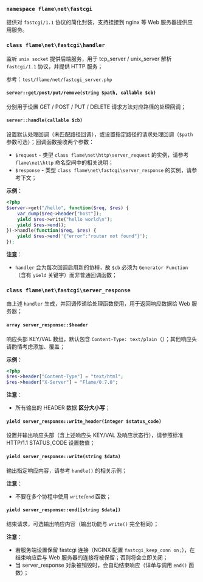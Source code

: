 ### `namespace flame\net\fastcgi`
提供对 `fastcgi/1.1` 协议的简化封装，支持挂接到 nginx 等 Web 服务器提供应用服务。

### `class flame\net\fastcgi\handler`
监听 `unix socket` 提供后端服务，用于 tcp_server / unix_server 解析 `fastcgi/1.1` 协议，并提供 HTTP 服务；

参考：`test/flame/net/fastcgi_server.php`

#### `server::get/post/put/remove(string $path, callable $cb)`
分别用于设置 GET / POST / PUT / DELETE 请求方法对应路径的处理回调；

#### `server::handle(callable $cb)`
设置默认处理回调（未匹配路径回调），或设置指定路径的请求处理回调（`$path` 参数可选）；回调函数接收两个参数：
* `$request` - 类型 `class flame\net\http\server_request` 的实例，请参考 `flame\net\http` 命名空间中的相关说明；
* `$response` - 类型 `class flame\net\fastcgi\server_response` 的实例，请参考下文；

**示例**：
``` PHP
<?php
$server->get("/hello", function($req, $res) {
	var_dump($req->header["host"]);
	yield $res->write("hello world\n");
	yield $res->end();
})->handle(function($req, $res) {
	yield $res->end('{"error":"router not found"}');
});
```

**注意**：
* `handler` 会为每次回调启用新的协程，故 `$cb` 必须为 `Generator Function`（含有 `yield` 关键字）而非普通回调函数；

### `class flame\net\fastcgi\server_response`
由上述 `handler` 生成，并回调传递给处理函数使用，用于返回响应数据给 Web 服务器；

#### `array server_response::$header`
响应头部 KEY/VAL 数组，默认包含 `Content-Type: text/plain`（）；其他响应头请酌情考虑添加、覆盖；

**示例**：
``` PHP
<?php
$res->header["Content-Type"] = "text/html";
$res->header["X-Server"] = "Flame/0.7.0";
```

**注意**：
* 所有输出的 HEADER 数据 **区分大小写**；

#### `yield server_response::write_header(integer $status_code)`
设置并输出响应头部（含上述响应头 KEY/VAL 及响应状态行），请参照标准 HTTP/1.1 STATUS_CODE 设置数值；

#### `yield server_response::write(string $data)`
输出指定响应内容，请参考 `handle()` 的相关示例；

**注意**：
* 不要在多个协程中使用 `write`/`end` 函数；

#### `yield server_response::end([string $data])`
结束请求，可选输出响应内容（输出功能与 `write()` 完全相同）；

**注意**：
* 若服务端设置保留 fastcgi 连接（NGINX 配置 `fastcgi_keep_conn on;`），在结束响应后与 Web 服务器的连接将被保留；否则将会立即关闭；
* 当 server_response 对象被销毁时，会自动结束响应（详单与调用 `end()` 函数）；
